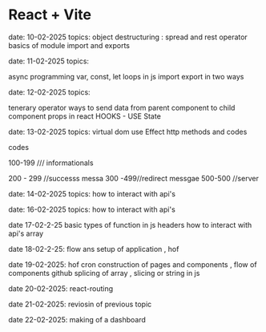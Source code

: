 # React + Vite
date: 10-02-2025
topics:
object destructuring :
spread and rest operator 
basics of module import and exports 




date: 11-02-2025
topics:

async programming 
var, const, let
loops in js
import export in two ways 


date: 12-02-2025
topics:

tenerary operator 
ways to send data from parent component to child component
props in react
HOOKS - USE State 



date: 13-02-2025
topics:
virtual dom
use Effect
http methods and codes 

codes 

100-199 /// informationals 

200 - 299 //successs messa
300 -499//redirect messgae
500-500 //server

date: 14-02-2025
topics:
how to interact with api's 



date: 16-02-2025
topics:
how to interact with api's 




date 17-02-2-25
basic types of function in js 
headers
how to interact with api's 
array




date 18-02-2-25:
flow ans setup of application ,
hof




date 19-02-2025:
hof
cron
construction of pages and components , 
flow of components 
github
splicing of array , slicing or string in js 









date 20-02-2025:
react-routing 



date 21-02-2025:
reviosin of previous topic





date 22-02-2025:
making of a dashboard 